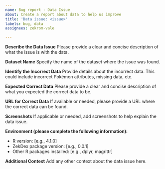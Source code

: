 ```yaml
---
name: Bug report - Data Issue
about: Create a report about data to help us improve
title: 'Data issue: <issue>'
labels: bug, data
assignees: zekrom-vale

---
```


**Describe the Data Issue**
Please provide a clear and concise description of what the issue is with the data.

**Dataset Name**
Specify the name of the dataset where the issue was found.

**Identify the Incorrect Data**
Provide details about the incorrect data. This could include incorrect Pokémon attributes, missing data, etc.

**Expected Correct Data**
Please provide a clear and concise description of what you expected the correct data to be.

**URL for Correct Data**
If available or needed, please provide a URL where the correct data can be found.

**Screenshots**
If applicable or needed, add screenshots to help explain the data issue.

**Environment (please complete the following information):**
 - R version: [e.g., 4.1.0]
 - ZekDex package version: [e.g., 0.0.1]
 - Other R packages installed: [e.g., dplyr, magrittr]

**Additional Context**
Add any other context about the data issue here.
